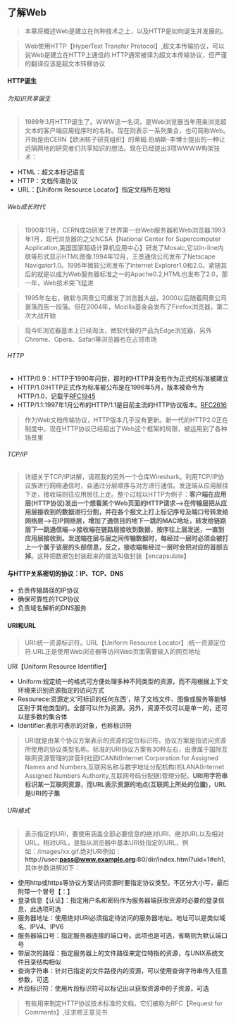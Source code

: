 ## 了解Web

> 本章将概述Web是建立在何种技术之上，以及HTTP是如何诞生并发展的。

> Web使用HTTP【HyperText Transfer Protocol】,超文本传输协议，可以说Web是建立在HTTP上通信的.HTTP通常被译为超文本传输协议，但严谨的翻译应该是超文本转移协议

#### HTTP诞生

###### 为知识共享诞生

> 1989年3月HTTP诞生了。WWW这一名词，是Web浏览器当年用来浏览超文本的客户端应用程序时的名称。现在则表示一系列集合，也可简称Web。开始是由CERN【欧洲核子研究组织】的蒂姆.伯纳斯-李博士提出的一种让远隔两地的研究者们共享知识的想法。现在已经提出3项WWWW构架技术：

+ HTML：超文本标记语言
+ HTTP：文档传递协议
+ URL：【Uniform Resource Locator】指定文档所在地址

###### Web成长时代

> 1990年11月，CERN成功研发了世界第一台Web服务器和Web浏览器.1993年1月，现代浏览器的之父NCSA【National Center for Supercomputer Application,美国国家超级计算机应用中心】研发了Mosaic,它以in-line内联等形式显示HTML图像.1994年12月，王景通信公司发布了Netscape Navigator1.0。1995年微软公司发布了Internet Explorer1.0和2.0。紧随其后的就是以成为Web服务器标准之一的Apache0.2,HTML也发布了2.0，那一年，Web技术突飞猛进

> 1995年左右，微软与网景公司爆发了浏览器大战，2000以后随着网景公司衰落而告一段落。但在2004年，Mozilla基金会发布了Firefox浏览器，第二次大战开始

> 现今IE浏览器基本上已经淘汰，微软代替的产品为Edge浏览器，另外Chrome、Opera、Safari等浏览器也在占领市场

###### HTTP

+ HTTP/0.9：HTTP于1990年问世，那时的HTTP并没有作为正式的标准被建立
+ HTTP/1.0:HTTP正式作为标准被公布是在1996年5月，版本被命令为HTTP/1.0，记载于[RFC1945](http://www.ietf.org/rfc/rfc1945.txt)
+ HTTP/1.1:1997年1月公布的HTTP/1.1是目前主流的HTTP协议版本。[RFC2616](http:www.ietf.org/rfc/rfc2616.txt)

> 作为Web文档传输协议，HTTP版本几乎没有更新。新一代的HTTP2.0正在制度中。现在HTTP协议已经超出了Web这个框架的局限，被运用到了各种场景里

###### TCP/IP

> 详细关于TCP/IP讲解，请观我的另外一个仓库Wireshark。利用TCP/IP协议族进行网络通信时，会通过分层顺序与对方进行通信。发送端从应用层往下走，接收端则往应用层往上走。整个过程以HTTP为例子：**客户端在应用层(HTTP协议)发出一个想看某个Web页面的HTTP请求-->在传输层把从应用层接收到的数据进行分割，并在各个报文上打上标记序号及端口号转发给网络层-->在IP网络层，增加了通信目的地下一跳的MAC地址，转发给链路层下一跳通信端-->接收端在链路层接收到数据，按序往上层发送，一直到应用层接收到。发送端在层与层之间传输数据时，每经过一层时必须会被打上一个属于该层的头部信息，反之，接收端每经过一层时会把对应的首部去掉**。这种把数据包封装起来的做法叫做封装【encapsulate】

#### 与HTTP关系密切的协议：IP、TCP、DNS

+ 负责传输路径的IP协议
+ 确保可靠性的TCP协议
+ 负责域名解析的DNS服务

#### URI和URL

> URI:统一资源标识符。URL【Uniform Resource Locator】:统一资源定位符.URL正是使用Web浏览器等访问Web页面需要输入的网页地址

URI【Uniform Resource Identifier】

+ Uniform:规定统一的格式可方便处理多种不同类型的资源，而不用根据上下文环境来识别资源指定的访问方式
+ Resourece:资源定义‘可标识的任何东西’，除了文档文件、图像或服务等能够区别于其他类型的。全部可以作为资源。另外，资源不仅可以是单一的，还可以是多数的集合体
+ Identifier:表示可表示的对象，也称标识符
> URI就是由某个协议方案表示的资源的定位标识符。协议方案是指访问资源所使用的协议类型名称。标准的URI协议方案有30种左右，由隶属于国际互联网资源管理的非营利社团ICANN(Internet Corporation for Assigned Names and Numbers,互联网名称与数字地址分配机构)的LANA(Internet Assigned Numbers Authority,互联网号码分配据)管理分配。**URI用字符串标识某一互联网资源，而URL表示资源的地点(互联网上所处的位置)，URL是URI的子集**

###### URI格式

> 表示指定的URI，要使用涵盖全部必要信息的绝对URI、绝对URL以及相对URL。相对URL，是指从浏览器中基本URI处指定的URL，例如：/images/xx.gif.绝对URI例如：**http://user:pass@www.example.org:80/dir/index.html?uid=1#ch1**,具体参数讲解如下：

+ 使用http或https等协议方案访问资源时要指定协议类型。不区分大小写，最后附带一个冒号【：】
+ 登录信息【认证】：指定用户名和密码作为服务器端获取资源时必要的登录信息，此选项可选
+ 服务器地址：使用绝对URI必须指定待访问的服务器地址。地址可以是类似域名、IPV4、IPV6
+ 服务器端口号：指定服务器连接的端口号。此项也是可选，省略则为默认端口号
+ 带层次的路径：指定服务器上的文件路径来定位特指的资源，与UNIX系统文件目录结构相似
+ 查询字符串：针对已指定的文件路径内的资源，可以使用查询字符串传入任意参数，可选
+ 片段标识符：使用片段标识符可以标记出以获取资源中的子资源，可选

> 有些用来制定HTTP协议技术标准的文档，它们被称为RFC【Request for Comments】,征求修正意见书